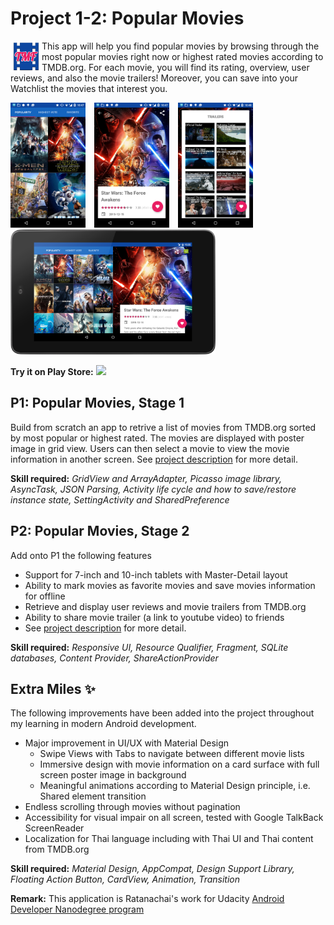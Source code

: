 # Project 1-2: Popular Movies 

<img align="left" src="./screenshots/ic_launcher.png" height="50"> This app will help you find popular movies by browsing through the most popular movies right now or highest rated movies according to TMDB.org. For each movie, you will find its rating, overview, user reviews, and also the movie trailers! Moreover, you can save into your Watchlist the movies that interest you. 

<img style="margin-right:10px;" src="./screenshots/s1.png" height="200"> <img style="margin-right:10px;" src="./screenshots/s2.png" height="200"> <img style="margin-right:10px;" src="./screenshots/s3.png" height="200"> <img style="margin-right:10px;" src="./screenshots/s4.png" height="200">

**Try it on Play Store:** <a href="https://play.google.com/store/apps/details?id=com.ratanachai.popularmovies"><img height="25px" src="https://upload.wikimedia.org/wikipedia/commons/thumb/c/cd/Get_it_on_Google_play.svg/640px-Get_it_on_Google_play.svg.png"/></a>


## P1: Popular Movies, Stage 1

Build from scratch an app to retrive a list of movies from TMDB.org sorted by most popular or highest rated. The movies are displayed with poster image in grid view. Users can then select a movie to view the movie information in another screen. See [project description](https://github.com/udacity/Project-Descriptions-for-Review/blob/master/Android/Popular%20Movies%20Stage%201.md) for more detail.

**Skill required:** _GridView and ArrayAdapter, Picasso image library, AsyncTask, JSON Parsing, Activity life cycle and how to save/restore instance state, SettingActivity and SharedPreference_


## P2: Popular Movies, Stage 2

Add onto P1 the following features
* Support for 7-inch and 10-inch tablets with Master-Detail layout
* Ability to mark movies as favorite movies and save movies information for offline
* Retrieve and display user reviews and movie trailers from TMDB.org
* Ability to share movie trailer (a link to youtube video) to friends
* See [project description](https://github.com/udacity/Project-Descriptions-for-Review/blob/master/Android/Popular%20Movies%20Stage%202.md) for more detail.


**Skill required:** _Responsive UI, Resource Qualifier, Fragment, SQLite databases, Content Provider, ShareActionProvider_

## Extra Miles :sparkles:

The following improvements have been added into the project throughout my learning in modern Android development.

* Major improvement in UI/UX with Material Design
  * Swipe Views with Tabs to navigate between different movie lists
  * Immersive design with movie information on a card surface with full screen poster image in background
  * Meaningful animations according to Material Design principle, i.e. Shared element transition
* Endless scrolling through movies without pagination
* Accessibility for visual impair on all screen, tested with Google TalkBack ScreenReader
* Localization for Thai language including with Thai UI and Thai content from TMDB.org

**Skill required:** _Material Design, AppCompat, Design Support Library, Floating Action Button, CardView, Animation, Transition_

**Remark:** This application is Ratanachai's work for Udacity [Android Developer Nanodegree program](https://www.udacity.com/course/android-developer-nanodegree-by-google--nd801)
